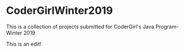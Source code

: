 # CoderGirlWinter2019
This is a collection of projects submitted for CoderGirl's Java Program- Winter 2019

This is an edit!
